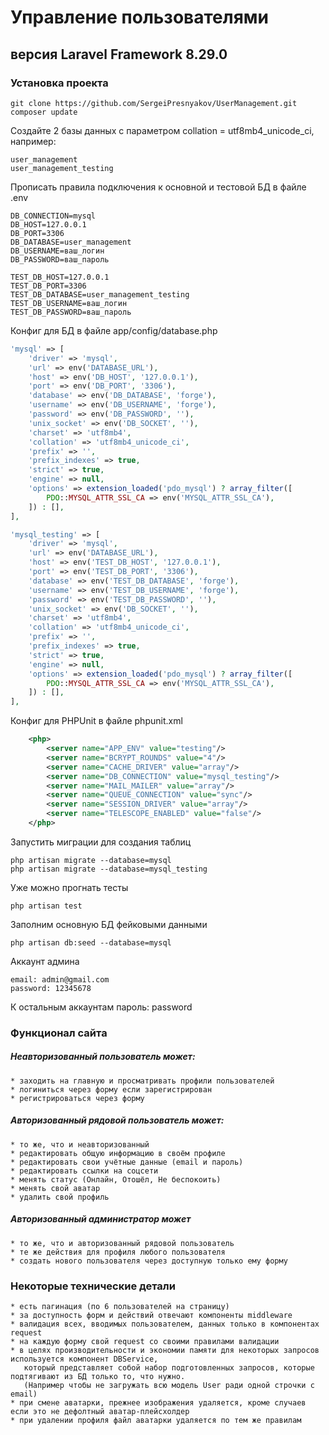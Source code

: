 # Управление пользователями
## версия Laravel Framework 8.29.0


### Установка проекта
    git clone https://github.com/SergeiPresnyakov/UserManagement.git
    composer update

Создайте 2 базы данных с параметром collation = utf8mb4_unicode_ci, например:

    user_management
    user_management_testing


Прописать правила подключения к основной и тестовой БД в файле .env
```code
DB_CONNECTION=mysql
DB_HOST=127.0.0.1
DB_PORT=3306
DB_DATABASE=user_management
DB_USERNAME=ваш_логин
DB_PASSWORD=ваш_пароль

TEST_DB_HOST=127.0.0.1
TEST_DB_PORT=3306
TEST_DB_DATABASE=user_management_testing
TEST_DB_USERNAME=ваш_логин
TEST_DB_PASSWORD=ваш_пароль
```

Конфиг для БД в файле app/config/database.php
```php
'mysql' => [
    'driver' => 'mysql',
    'url' => env('DATABASE_URL'),
    'host' => env('DB_HOST', '127.0.0.1'),
    'port' => env('DB_PORT', '3306'),
    'database' => env('DB_DATABASE', 'forge'),
    'username' => env('DB_USERNAME', 'forge'),
    'password' => env('DB_PASSWORD', ''),
    'unix_socket' => env('DB_SOCKET', ''),
    'charset' => 'utf8mb4',
    'collation' => 'utf8mb4_unicode_ci',
    'prefix' => '',
    'prefix_indexes' => true,
    'strict' => true,
    'engine' => null,
    'options' => extension_loaded('pdo_mysql') ? array_filter([
        PDO::MYSQL_ATTR_SSL_CA => env('MYSQL_ATTR_SSL_CA'),
    ]) : [],
],

'mysql_testing' => [
    'driver' => 'mysql',
    'url' => env('DATABASE_URL'),
    'host' => env('TEST_DB_HOST', '127.0.0.1'),
    'port' => env('TEST_DB_PORT', '3306'),
    'database' => env('TEST_DB_DATABASE', 'forge'),
    'username' => env('TEST_DB_USERNAME', 'forge'),
    'password' => env('TEST_DB_PASSWORD', ''),
    'unix_socket' => env('DB_SOCKET', ''),
    'charset' => 'utf8mb4',
    'collation' => 'utf8mb4_unicode_ci',
    'prefix' => '',
    'prefix_indexes' => true,
    'strict' => true,
    'engine' => null,
    'options' => extension_loaded('pdo_mysql') ? array_filter([
        PDO::MYSQL_ATTR_SSL_CA => env('MYSQL_ATTR_SSL_CA'),
    ]) : [],
],
```
Конфиг для PHPUnit в файле phpunit.xml
```xml
    <php>
        <server name="APP_ENV" value="testing"/>
        <server name="BCRYPT_ROUNDS" value="4"/>
        <server name="CACHE_DRIVER" value="array"/>
        <server name="DB_CONNECTION" value="mysql_testing"/>
        <server name="MAIL_MAILER" value="array"/>
        <server name="QUEUE_CONNECTION" value="sync"/>
        <server name="SESSION_DRIVER" value="array"/>
        <server name="TELESCOPE_ENABLED" value="false"/>
    </php>
```
Запустить миграции для создания таблиц
```code
php artisan migrate --database=mysql
php artisan migrate --database=mysql_testing
```
Уже можно прогнать тесты
```code
php artisan test
```
Заполним основную БД фейковыми данными 
```code
php artisan db:seed --database=mysql
```
Аккаунт админа

    email: admin@gmail.com
    password: 12345678

К остальным аккаунтам пароль: password


### Функционал сайта

##### Неавторизованный пользователь может:

    * заходить на главную и просматривать профили пользователей
    * логиниться через форму если зарегистрирован
    * регистрироваться через форму

##### Авторизованный рядовой пользователь может:

    * то же, что и неавторизованный
    * редактировать общую информацию в своём профиле
    * редактировать свои учётные данные (email и пароль)
    * редактировать ссылки на соцсети
    * менять статус (Онлайн, Отошёл, Не беспокоить)
    * менять свой аватар
    * удалить свой профиль

##### Авторизованный администратор может

    * то же, что и авторизованный рядовой пользователь
    * те же действия для профиля любого пользователя
    * создать нового пользователя через доступную только ему форму


### Некоторые технические детали

    * есть пагинация (по 6 пользователей на страницу)
    * за доступность форм и действий отвечают компоненты middleware
    * валидация всех, вводимых пользователем, данных только в компонентах request
    * на каждую форму свой request со своими правилами валидации
    * в целях производительности и экономии памяти для некоторых запросов используется компонент DBService, 
       который представляет собой набор подготовленных запросов, которые подтягивают из БД только то, что нужно. 
       (Например чтобы не загружать всю модель User ради одной строчки с email)
    * при смене аватарки, прежнее изображения удаляется, кроме случаев если это не дефолтный аватар-плейсхолдер
    * при удалении профиля файл аватарки удаляется по тем же правилам
